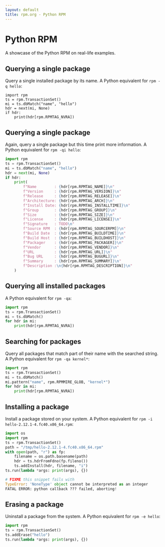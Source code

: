```yaml
---
layout: default
title: rpm.org - Python RPM
---
```


# Python RPM

A showcase of the Python RPM on real-life examples.


## Querying a single package

Query a single installed package by its name. A Python equivalent for
`rpm -q hello`:

```
import rpm
ts = rpm.TransactionSet()
mi = ts.dbMatch("name", "hello")
hdr = next(mi, None)
if hdr:
    print(hdr[rpm.RPMTAG_NVRA])
```


## Querying a single package

Again, query a single package but this time print more information. A
Python equivalent for `rpm -qi hello`:


```python
import rpm
ts = rpm.TransactionSet()
mi = ts.dbMatch("name", "hello")
hdr = next(mi, None)
if hdr:
    print(
        f"Name        : {hdr[rpm.RPMTAG_NAME]}\n"
        f"Version     : {hdr[rpm.RPMTAG_VERSION]}\n"
        f"Release     : {hdr[rpm.RPMTAG_RELEASE]}\n"
        f"Architecture: {hdr[rpm.RPMTAG_ARCH]}\n"
        f"Install Date: {hdr[rpm.RPMTAG_INSTALLTIME]}\n"
        f"Group       : {hdr[rpm.RPMTAG_GROUP]}\n"
        f"Size        : {hdr[rpm.RPMTAG_SIZE]}\n"
        f"License     : {hdr[rpm.RPMTAG_LICENSE]}\n"
        f"Signature   : TODO\n"
        f"Source RPM  : {hdr[rpm.RPMTAG_SOURCERPM]}\n"
        f"Build Date  : {hdr[rpm.RPMTAG_BUILDTIME]}\n"
        f"Build Host  : {hdr[rpm.RPMTAG_BUILDHOST]}\n"
        f"Packager    : {hdr[rpm.RPMTAG_PACKAGER]}\n"
        f"Vendor      : {hdr[rpm.RPMTAG_VENDOR]}\n"
        f"URL         : {hdr[rpm.RPMTAG_URL]}\n"
        f"Bug URL     : {hdr[rpm.RPMTAG_BUGURL]}\n"
        f"Summary     : {hdr[rpm.RPMTAG_SUMMARY]}\n"
        f"Description :\n{hdr[rpm.RPMTAG_DESCRIPTION]}\n"
    )
```


## Querying all installed packages

A Python equivalent for `rpm -qa`:

```python
import rpm
ts = rpm.TransactionSet()
mi = ts.dbMatch()
for hdr in mi:
    print(hdr[rpm.RPMTAG_NVRA])
```


## Searching for packages

Query all packages that match part of their name with the searched
string. A Python equivalent for `rpm -qa kernel*`:


```python
import rpm
ts = rpm.TransactionSet()
mi = ts.dbMatch()
mi.pattern("name", rpm.RPMMIRE_GLOB, "kernel*")
for hdr in mi:
    print(hdr[rpm.RPMTAG_NVRA])
```


## Installing a package

Install a package stored on your system. A Python equivalent for
`rpm -i hello-2.12.1-4.fc40.x86_64.rpm`:

```python
import os
import rpm
ts = rpm.TransactionSet()
path = "/tmp/hello-2.12.1-4.fc40.x86_64.rpm"
with open(path, "r") as fp:
    filename = os.path.basename(path)
    hdr = ts.hdrFromFdno(fp.fileno())
    ts.addInstall(hdr, filename, "i")
ts.run(lambda *args: print(args), {})

# FIXME this snippet fails with
TypeError: 'NoneType' object cannot be interpreted as an integer
FATAL ERROR: python callback ??? failed, aborting!
```


## Erasing a package

Uninstall a package from the system. A Python equivalent for
`rpm -e hello`:

```python
import rpm
ts = rpm.TransactionSet()
ts.addErase("hello")
ts.run(lambda *args: print(args), {})
```
